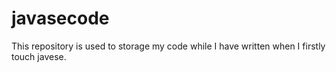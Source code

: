 # javasecode
This repository is used to storage my code while I have written when I firstly touch javese.

